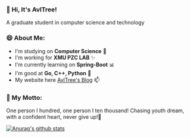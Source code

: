 ### 👋 Hi, It's AvlTree!
A graduate student in computer science and technology 

### 😄 About Me:
* I'm studying on **Computer Science** 🔭
* I'm working for **XMU PZC LAB** ✨
* I'm currently learning on **Spring-Boot** 📊
* I'm good at **Go, C++, Python** 👯
* My website here [AvlTree's Blog](https://blog.avltree.cn) 📫

### 💬 My Motto:
One person I hundred, one person I ten thousand! Chasing youth dream, with a confident heart, never give up!💪

[![Anurag's github stats](https://github-readme-stats.vercel.app/api?username=AvlTreeQl)](https://github.com/anuraghazra/github-readme-stats)

<!--
**AvlTreeQl/AvlTreeQl** is a ✨ _special_ ✨ repository because its `README.md` (this file) appears on your GitHub profile.

Here are some ideas to get you started:

- 🔭 I’m currently working on ...
- 🌱 I’m currently learning ...
- 👯 I’m looking to collaborate on ...
- 🤔 I’m looking for help with ...
- 💬 Ask me about ...
- 📫 How to reach me: ...
- 😄 Pronouns: ...
- ⚡ Fun fact: ...
-->
